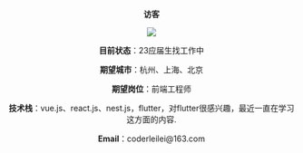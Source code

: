 <center>
<p><strong>访客</strong></p>
  
<p><img src="https://profile-counter.glitch.me/acmenlei/count.svg" /></p>

<p><strong>目前状态</strong>：23应届生找工作中</p>

<p><strong>期望城市</strong>：杭州、上海、北京</p>

<p><strong>期望岗位</strong>：前端工程师</p>

<p><strong>技术栈</strong>：vue.js、react.js、nest.js，flutter，对flutter很感兴趣，最近一直在学习这方面的内容.</p>

<p><strong>Email</strong>：coderleilei@163.com</p>

</center>
